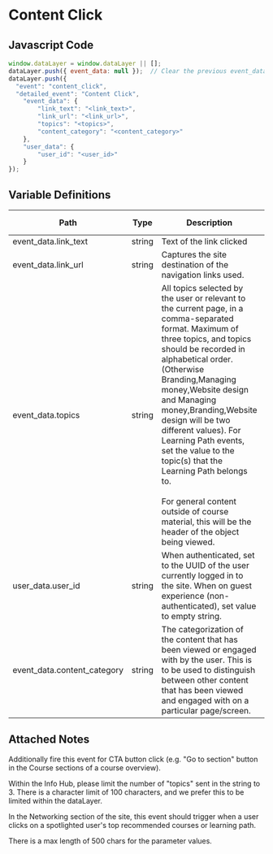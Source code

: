 # Content Click

### 

## Javascript Code
```js
window.dataLayer = window.dataLayer || [];
dataLayer.push({ event_data: null });  // Clear the previous event_data object.
dataLayer.push({
  "event": "content_click",
  "detailed_event": "Content Click",
    "event_data": {
        "link_text": "<link_text>",
        "link_url": "<link_url>",
        "topics": "<topics>",
        "content_category": "<content_category>"
    },
    "user_data": {
        "user_id": "<user_id>"
    }
});
```

## Variable Definitions

|Path|Type|Description|Example|Pattern|Min Length|Max Length|Minimum|Maximum|Multiple Of|
| --- | --- | --- | --- | --- | --- | --- | --- | --- | --- |
|event_data.link_text|string|Text of the link clicked|Article name, "Sign Up"|||||||
|event_data.link_url|string|Captures the site destination of the navigation links used.|https:\/\/www.digitalready.verizonwireless.com, https:\/\/www.dashboard-digitalready.verizonwireless.com, etc|||||||
|event_data.topics|string|All topics selected by the user or relevant to the current page, in a comma-separated format. Maximum of three topics, and topics should be recorded in alphabetical order. \(Otherwise Branding,Managing money,Website design and Managing money,Branding,Website design will be two different values\). For Learning Path events, set the value to the topic\(s\) that the Learning Path belongs to. <br><br>For general content outside of course material, this will be the header of the object being viewed.|Branding,Managing money,Website design|||||||
|user_data.user_id|string|When authenticated, set to the UUID of the user currently logged in to the site. When on guest experience \(non-authenticated\), set value to empty string.|Use the UUID when a user is authenticated. Set to empty when not authenticated.|||||||
|event_data.content_category|string|The categorization of the content that has been viewed or engaged with by the user. This is to be used to distinguish between other content that has been viewed and engaged with on a particular page/screen.|page_sub_section, events_widget_body_signup,events_widget_body_register, events_widget_sitcky_signup, events_widget_body_complete, events_widget_body_ended, courses_widger_body_register, courses_social_modal|||||||

## Attached Notes
<p>Additionally fire this event for CTA button click (e.g. "Go to section" button in the Course sections of a course overview). </p>
<p>Within the Info Hub, please limit the number of "topics" sent in the string to 3. There is a character limit of 100 characters, and we prefer this to be limited within the dataLayer.</p>
<p>In the Networking section of the site, this event should trigger when a user clicks on a spotlighted user's top recommended courses or learning path.</p>
<p>There is a max length of 500 chars for the parameter values.</p>
